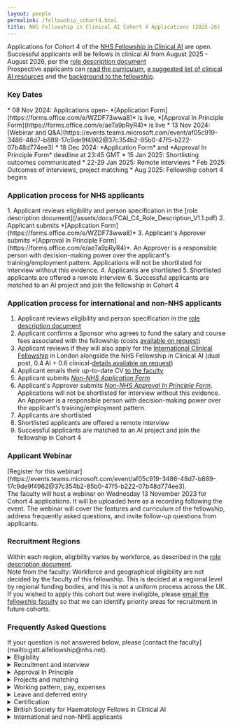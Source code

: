 ```yaml
---
layout: people
permalink: /fellowship_cohort4.html
title: NHS Fellowship in Clinical AI Cohort 4 Applications (2025-26) 
---
```

Applications for Cohort 4 of the [NHS Fellowship in Clinical AI](/fellowship.html) are open. <br>
Successful applicants will be fellows in clinical AI from August 2025 - August 2026, per the [role description document](/assets/docs/FCAI_C4_Role_Description_V1.1.pdf)<br>
Prospective applicants can [read the curriculum](/assets/docs/FCAI_Curriculum_v3.2.pdf), [a suggested list of clinical AI resources](/resources.html#People/) and the [background to the fellowship](/fellowship_info.html).

<h3 style>Key Dates</h3>
* 08 Nov 2024: Applications open- *[Application Form](https://forms.office.com/e/WZDF73wwa8)* is live, *[Approval In Principle Form](https://forms.office.com/e/aeTa9pRyR4)* is live
* 13 Nov 2024: [Webinar and Q&A](https://events.teams.microsoft.com/event/af05c919-3486-48d7-b889-17c9de9f4962@37c354b2-85b0-47f5-b222-07b48d774ee3)
* 18 Dec 2024: *Application Form* and *Approval In Principle Form* deadline at 23:45 GMT
* 15 Jan 2025: Shortlisting outcomes communicated
* 22-29 Jan 2025: Remote interviews
* Feb 2025: Outcomes of interviews, project matching
* Aug 2025: Fellowship cohort 4 begins

<h3 style>Application process for NHS applicants</h3> 
1. Applicant reviews eligibility and person specification in the [role description document](/assets/docs/FCAI_C4_Role_Description_V1.1.pdf)
2. Applicant submits *[Application Form](https://forms.office.com/e/WZDF73wwa8)*
3. Applicant's Approver submits *[Approval In Principle Form](https://forms.office.com/e/aeTa9pRyR4)*. An Approver is a responsible person with decision-making power over the applicant's training/employment pattern. Applications will not be shortlisted for interview without this evidence. 
4. Applicants are shortlisted 
5. Shortlisted applicants are offered a remote interview
6. Successful applicants are matched to an AI project and join the fellowship in Cohort 4

<h3 style>Application process for international and non-NHS applicants</h3>

1. Applicant reviews eligibility and person specification in the [role description document](/assets/docs/FCAI_C4_Role_Description_V1.1.pdf)
2. Applicant confirms a Sponsor who agrees to fund the salary and course fees associated with the fellowship (costs [available on request](mailto:gstt.aifellowship@nhs.net))
3. Applicant reviews if they will also apply for the [International Clinical Fellowship](https://www.guysandstthomasevents.co.uk/vpp/icfp/) in London alongside the NHS Fellowship in Clinical AI (dual post, 0.4 AI + 0.6 clinical-[details available on request](mailto:gstt.aifellowship@nhs.net))
3. Applicant emails their up-to-date CV [to the faculty ](mailto:gstt.aifellowship@nhs.net) 
4. Applicant submits *[Non-NHS Application Form](https://forms.office.com/e/6xuc0A1qAj)*
5. Applicant's Approver submits *[Non-NHS Approval In Principle Form](https://forms.office.com/e/HjdrF8kQgq)*. Applications will not be shortlisted for interview without this evidence. An Approver is a responsible person with decision-making power over the applicant's training/employment pattern.
6. Applicants are shortlisted 
7. Shortlisted applicants are offered a remote interview 
8. Successful applicants are matched to an AI project and join the fellowship in Cohort 4

<h3 style>Applicant Webinar </h3> 
[Register for this webinar](https://events.teams.microsoft.com/event/af05c919-3486-48d7-b889-17c9de9f4962@37c354b2-85b0-47f5-b222-07b48d774ee3).<br>
The faculty will host a webinar on Wednesday 13 November 2023 for Cohort 4 applications. It will be uploaded here as a recording following the event. The webinar will cover the features and curriculum of the fellowship, address frequently asked questions, and invite follow-up questions from applicants. 

<h3 style>Recruitment Regions</h3>

Within each region, eligibility varies by workforce, as described in the [role description document](/assets/docs/FCAI_C4_Role_Description_V1.1.pdf).
<br> Note from the faculty: Workforce and geographical eligibility are not decided by the faculty of this fellowship. This is decided at a regional level by regional funding bodies, and this is not a uniform process across the UK. 
If you wished to apply this cohort but were ineligible, please [email the fellowship faculty](mailto:gstt.aifellowship@nhs.net) so that we can identify priority areas for recruitment in future cohorts.


<h3 style>Frequently Asked Questions</h3> 
If your question is not answered below, please [contact the faculty](mailto:gstt.aifellowship@nhs.net).
<details>

<summary>Eligibility</summary>

<strong>Why is my NHS region, workforce group, or region/workforce group combination not eligible? </strong>

<p>Workforce and geographical eligibility are not decided by the faculty of this fellowship. 
This is decided at a regional level by regional funding bodies, and this is not a uniform process across the UK. 
If you wished to apply this cohort but were ineligible, please email the fellowship faculty (gstt.aifellowship@nhs.net) so that we can identify priority areas for recruitment in future cohorts.
</p>
<strong>Why are only certain career stages within my workforce group eligible?  </strong>

<p>Healthcare leaders with expertise in clinical AI are required for successful AI adoption in the NHS. 
The eligible career stages have been agreed by consensus with our sponsor organisations and the digital workforce leads for eligible professions to target individuals just about to enter positions of clinical leadership and service development, and thus best placed to deliver on the transformational benefits of clinical AI. 
</p>
<strong>Is a doctor/dentist eligible if they are: a core trainee (e.g. including Internal Medicine Training), post-CCT, not in training, or not allocated a confirmed NTN at the time of application? </strong>

<p>No. Medical and dental trainees must hold a confirmed National Training Number on a specialty training programme leading to CCT in its own right for the duration of the post.
</p>



<strong>Do I have to know how coding, programming, or AI to be eligible? </strong>

<p>No. Prior experience of coding, programming, or AI is not an essential criterion of the Person Specification. Previous fellows have been recruited without such experience. 
</p>


<strong>Can I apply if I almost meet the eligibility criteria? </strong>

<p>Applicants who believe they are borderline eligible should contact the faculty directly (gstt.aifellowship@nhs.net) to clarify before applying to avoid disappointment. 
</p>

<strong>Can I do this fellowship more than once?</strong>

<p>No. Current fellows and alumni are not eligible. 
</p>
</details>


<details>

<summary>Recruitment and interview</summary>

<strong>How many stages of recruitment are there? </strong>

<p>There are 2 stages of recruitment: shortlist and interview. 
In the shortlisting stage, eligible applicants are scored according to their responses on the online <i>Application Form</i>. 
The highest scoring applicants from the shortlisting stage are then invited to a remote interview. 
The scores from interview are used to match successful applicants to their choice of project. 
</p>
<strong>What is the format of the interview?  </strong>

<p>Interviews are conducted remotely.
The interview is a structured series of questions or problem-solving tasks designed to assess an applicant’s suitability for the fellowship per the role description document (see above: "Application Process", Step 1). 
The interview panel consists of fellowship faculty, AI supervisors, and regional education leads. 
</p>
<strong>When will the interviews happen?  </strong>

<p>The interviews are planned for 22-29 January 2025. 
Applicants proceeding to interview will be sent a link to book their interview slot. 
</p>

<strong>How should I prepare for the interview?</strong>

<p>
Interviewees are assessed according to the Essential and Desirable criteria of the role description document.
Consider how to show evidence of meeting these criteria with real-world examples, particularly through participation in digital transformation projects in healthcare.
</p>

</details>
<details>

<summary>Approval In Principle</summary>

<strong>Does the <i>Approval In Principle Form</i> submission from my Approver have the same deadline as my <i>Application Form</i>? </strong>

<p>Yes. The deadline is the same as listed in the Key Dates above. 
</p>
<strong>What if I cannot get the appropriate person to submit my <i>Approval In Principle Form</i>?  </strong>

<p>Applicants who do not have the relevant submitted <i>Approval In Principle Form</i> will not be shortlisted. This is because we can only make offers to applicants who have evidence of being able to take up the post. 
The submission portal closes automatically and late submissions are not accepted. It is the applicant's responsibility to ensure this has happened.

</p>
</details>

<details>

<summary>Projects and matching</summary>

<strong>Do I need to have an idea for a clinical AI project when I apply to this fellowship? </strong>

<p>No. Projects and hosting teams in the NHS are proposed to the faculty by AI supervisors. 
Successful applicants are matched to these projects competitively following the interview stage. 
</p>
<strong>How does project matching happen? </strong>

<p>Applicants will rank the projects they are eligible to be matched to. 
The highest scoring applicant from the interview stage in each regional pool will be matched to their highest ranked project. 
The next highest scoring applicant is matched to their highest ranked project remaining, etc. until all posts are filled. 
</p>
<strong>Can I be matched to a project in a different region? </strong>

<p>No. Each region’s fellows are eligible to be matched to projects within their own region only. 
An exception applies the case of the BSH Fellows in Clinical AI (see dedicated FAQ section). 
</p>
<strong>Do I need to already work at a particular NHS Trust to be matched to a project based in that NHS Trust? </strong>

<p>No. You do not need to have an existing affiliation to an NHS Trust which hosts AI projects. 
You will hold an honorary contract or Letter of Access with the host NHS Trust for the duration of your fellowship in order to work on the project.  
</p>
<strong>What should I do if I only want to do a specific project in the fellowship? </strong>

<p>To be matched to a specific project, an applicant should go through the normal application process. 
There will be an opportunity to rank projects by preference. 
The applicant should rank only projects they would want to do on the fellowship year. 
If the applicant scores highly enough in the interview stage, they will be matched to such a project. 
Otherwise, if there are no projects remaining that the applicant has ranked when it comes to the matching step, they will not have a post on the fellowship. 
</p>
<strong>What if there are no projects that directly align with my clinical specialty or background?</strong>

<p>Many fellows work on projects outside their usual specialty area on this fellowship. 
Clinical AI is still a growing field and clinical specialties are not equally represented in the available projects. 
The experience from any project will involve significant amounts of transferable knowledge and skills which will equip you to adopt clinical AI in your own career. 
</p>
</details>


<details>

<summary>Working pattern, pay, expenses</summary>

<strong>Can I do the fellowship at a lower time commitment than 0.4FTE?</strong>
<p>No. Having a lower time commitment is not suitable for the learning objectives of the programme. 
The educational activities and project placements are structured to deliver the learning objectives of the fellowship curriculum based on a 0.4 FTE unbanded working pattern.
If your Approver cannot confirm that this time can be released, your application is not eligible and will not be shortlisted.

</p>
<strong>Can I compress the fellowship into a shorter and more intensive placement?</strong>

<p>No. For the same reasons as above.</p>
<strong>Can do the fellowship without reducing my training/working pattern, i.e. do it on top of normal working hours?</strong>

<p>No. Due to the time commitments of this programme, a fellow must not have a total working pattern >1.0FTE in total.</p>



<strong>If I'm in specialty medical or dental training, will my time spent on the fellowship count towards my training?</strong>

<p>No. Fellows typically agree with their Training Programme Director to enter less than full time training for the duration of this fellowship.
The time spent on the fellowship is then added on extend the expected duration of training.
The educational content of the fellowship is not expected to align sufficiently with current medical/dental curricula to count towards competencies.</p>

<strong>Is the fellowship free?</strong>

<p>Yes. The places are fully funded for eligible NHS staff.</p>

<strong>Does the fellowship pay my salary directly?</strong>

<p>No. The fellowship is not your Employer. Your existing Employer is reimbursed for your salary (0.4FTE for 12 months) to release your time for the fellowship post by the regional or professional sponsoring organisation for your post. The salary that the Employer is reimbursed is determined by the Employer’s quote at the start of the fellowship.  
</p>
<strong>Is there travel/subsistence expenses to support attendance at in-person workshops?</strong>

<p>Yes. This is paid up front and then reclaimed from your Employer or regional sponsor.
</p>

<strong>What happens if I move to a new employer (e.g. rotating through training) during the fellowship?</strong>

<p>Salary reimbursement for fellowship time is transferred to your new employer.
</p>



</details>
<details>
<summary>Leave and deferred entry</summary>

<strong>What if I go on sick leave, parental leave, or any other extended leave during the fellowship year? </strong>
<p>This fellowship is a time-bound opportunity that runs for 12 months between the dates specified. 
The educational activities and project placements hosted by AI supervisors are structured to deliver the learning objectives of the fellowship curriculum within this period. Project supervisors propose projects related to cohort dates and are not required to provide supervision beyond these dates.
In general, interrupted time on the fellowship year cannot be added on beyond the end of the fellowship year. 
Individual situations will be considered on a case-by-case basis at the discretion of the faculty. </p>

<strong>Can I defer entry to the fellowship to a future cohort if I apply in this cohort? </strong>
<p>No. The offer for a fellowship post must be accepted for that cohort’s recruitment cycle. An applicant would newly apply for the following year.
</p>


</details>

<details>

<summary>Certification</summary>

<strong>What certification do fellows receive at the end of the fellowship year? </strong>

<p>Fellows receive a certificate of completion of the fellowship issued by the faculty. 
</p>

</details>

<details>
<summary>British Society for Haematology Fellows in Clinical AI</summary>

<strong>What is a BSH Fellow in Clinical AI? </strong>

<p>The British Society for Haematology (BSH) is sponsoring posts for BSH members in Cohort 4 of the Fellowship in Clinical AI. 
There are 2 sponsored posts in Cohort 4, and the appointees will be designated BSH Fellows in Clinical AI. 
These posts are reserved exclusively for applicants who are BSH members, and will link to projects relating to Haematology. 
</p>
<strong>Are there Haematology themed AI projects available?  </strong>

<p>Yes. The BSH and fellowship faculty have identified projects relevant to the specialty theme of AI in Haematology and details will be released during the recruitment cycle.  
These are “BSH-badged projects”, and first priority for them is reserved exclusively for BSH Fellows in Clinical AI. 

</p>
<strong>Can any member of the BSH apply? </strong>

<p>No. BSH applicants also need to meet the professional eligibility criteria for workforce groups as specified in the role description document. 
</p>

<strong>Can BSH applicants from any region apply for BSH-badged projects in any other region? </strong>

<p>Yes. BSH applicants can apply from any NHS region. 
However, in practice, it is the applicant's responsibility to ensure that they are able to commute to their project location through the fellowship year, and this is not resourced by the BSH or by the fellowship itself. The offer for a fellowship post may be withdrawn if the potential BSH Fellow in Clinical AI is unable to demonstrate a feasible plan for commuting to their project location. 
Please contact the faculty ((gstt.aifellowship@nhs.net) for more specific information on geographical availability of such projects.
</p>
<strong>How will BSH membership be checked? </strong>

<p>BSH applicants enter their BSH membership number in the application form, which will be checked against the membership registry of the BSH. 
</p>

<strong>How does project matching for BSH Fellows in Clinical AI happen? </strong>

<p>Applicants will rank the projects they are eligible to be matched to. 
The highest scoring BSH applicant from the interview stage will be matched to their highest ranked BSH-badged project. 
The next highest scoring BSH applicant is matched to their highest ranked BSH-badged project remaining, etc. until all BSH-sponsored posts are filled. 
</p>
<strong>Can BSH applicants only get matched to BSH-badged projects? </strong>

<p>BSH applicants who are appointed as BSH Fellows in Clinical AI will exclusively be matched to BSH-badged projects.
BSH applicants who also meet regional criteria can be matched to projects in that region (whether BSH-badged on not) if they miss out on a sponsored post (they are automatically re-entered into the applicant pool of that region).
BSH applicants who do not meet regional criteria for any of the participating regions are only eligible to be matched to BSH-badged projects as BSH Fellows in Clinical AI. 
</p>
<strong>Can a non-BSH applicant be matched to BSH-badged projects? </strong>

<p>Yes. If there are BSH-badged projects that are still available after the BSH Fellows in Clinical AI have been appointed, these can be matched to either BSH applicants or non-BSH applicants as part of the regional matching process. 
</p>
<strong>What happens if a BSH applicant does not obtain a sponsored post as a BSH Fellow in Clinical AI? </strong>

<p>BSH applicants who do not obtain one of the sponsored posts in this cohort are automatically re-entered into the applicant pool associated with their region.
The applicant could be matched to a project in that region depending on their interview score.
Entering the fellowship through this route will not carry the designation of BSH Fellow in Clinical AI, but will still be a fellow in clinical AI.
It is possible to be matched to a BSH-badged project through this route, depending on regional availability. 
</p>
</details>

<details>
<summary>International and non-NHS applicants</summary>

<strong>Can the faculty help me to identify a suitable sponsor?</strong>

<p>No. Due to high volume of applicants, the faculty unfortunately is not able to help with this.
</p>